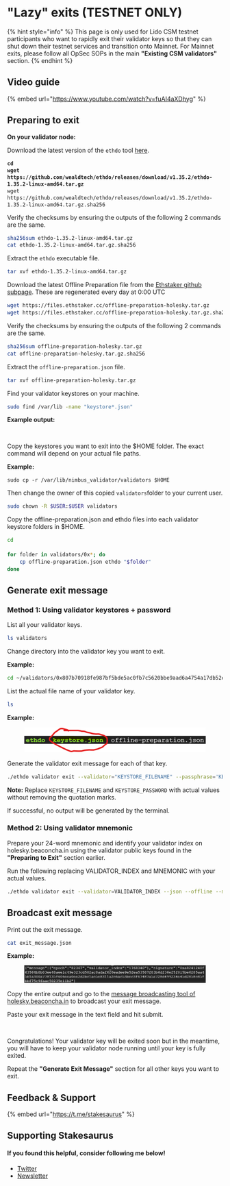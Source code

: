 # "Lazy" exits (TESTNET ONLY)

{% hint style="info" %}
This page is only used for Lido CSM testnet participants who want to rapidly exit their validator keys so that they can shut down their testnet services and transition onto Mainnet. For Mainnet exits, please follow all OpSec SOPs in the main **"Existing CSM validators"** section.
{% endhint %}

## Video guide

{% embed url="https://www.youtube.com/watch?v=fuAI4aXDhyg" %}

## Preparing to exit

**On your validator node:**

Download the latest version of the `ethdo` tool [here](https://github.com/wealdtech/ethdo/releases).

<pre class="language-sh"><code class="lang-sh"><strong>cd
</strong><strong>wget https://github.com/wealdtech/ethdo/releases/download/v1.35.2/ethdo-1.35.2-linux-amd64.tar.gz
</strong>wget https://github.com/wealdtech/ethdo/releases/download/v1.35.2/ethdo-1.35.2-linux-amd64.tar.gz.sha256
</code></pre>

Verify the checksums by ensuring the outputs of the following 2 commands are the same.

```sh
sha256sum ethdo-1.35.2-linux-amd64.tar.gz
cat ethdo-1.35.2-linux-amd64.tar.gz.sha256
```

Extract the `ethdo` executable file.

```sh
tar xvf ethdo-1.35.2-linux-amd64.tar.gz
```

Download the latest Offline Preparation file from the [Ethstaker github subpage](https://github.com/eth-educators/ethstaker-guides/blob/main/voluntary-exit.md#prepared-alternative). These are regenerated every day at 0:00 UTC

```sh
wget https://files.ethstaker.cc/offline-preparation-holesky.tar.gz
wget https://files.ethstaker.cc/offline-preparation-holesky.tar.gz.sha256
```

Verify the checksums by ensuring the outputs of the following 2 commands are the same.

```sh
sha256sum offline-preparation-holesky.tar.gz
cat offline-preparation-holesky.tar.gz.sha256 
```

Extract the `offline-preparation.json` file.

```sh
tar xvf offline-preparation-holesky.tar.gz
```

Find your validator keystores on your machine.

```sh
sudo find /var/lib -name "keystore*.json"
```

**Example output:**

<figure><img src="../../../.gitbook/assets/image (16).png" alt=""><figcaption></figcaption></figure>

Copy the keystores you want to exit into the $HOME folder. The exact command will depend on your actual file paths.

**Example:**

```
sudo cp -r /var/lib/nimbus_validator/validators $HOME
```

Then change the owner of this copied `validators`folder to your current user.

```sh
sudo chown -R $USER:$USER validators
```

Copy the offline-preparation.json and ethdo files into each validator keystore folders in $HOME.

```sh
cd

for folder in validators/0x*; do
    cp offline-preparation.json ethdo "$folder"
done
```

## Generate exit message

### Method 1: Using validator keystores + password

List all your validator keys.

```sh
ls validators
```

Change directory into the validator key you want to exit.

**Example:**

```sh
cd ~/validators/0x807b70918fe987bf5bde5ac0fb7c5620bbe9aad6a4754a17db52c73ed7208a5ffb9f5fa78d1b7c11e827d71b3ccc03ce 
```

List the actual file name of your validator key.

```sh
ls
```

**Example:**

<figure><img src="../../../.gitbook/assets/image (1) (1) (1) (1) (1) (1).png" alt=""><figcaption></figcaption></figure>

Generate the validator exit message for each of that key.

```sh
./ethdo validator exit --validator="KEYSTORE_FILENAME" --passphrase='KEYSTORE_PASSWORD' --json --offline > exit_message.json
```

**Note:** Replace `KEYSTORE_FILENAME` and `KEYSTORE_PASSWORD` with actual values without removing the quotation marks.

If successful, no output will be generated by the terminal.

### Method 2: Using validator mnemonic

Prepare your 24-word mnemonic and identify your validator index on holesky.beaconcha.in using the validator public keys found in the **"Preparing to Exit"** section earlier.

Run the following replacing VALIDATOR\_INDEX and MNEMONIC with your actual values.

```sh
./ethdo validator exit --validator=VALIDATOR_INDEX --json --offline --mnemonic="MNEMONIC" > exit_message.json
```

## Broadcast exit message

Print out the exit message.

```sh
cat exit_message.json
```

**Example:**

<figure><img src="../../../.gitbook/assets/image (2) (1) (1) (1).png" alt=""><figcaption></figcaption></figure>

Copy the entire output and go to the [message broadcasting tool of holesky.beaconcha.in](https://holesky.beaconcha.in/tools/broadcast) to broadcast your exit message.

Paste your exit message in the text field and hit submit.

<figure><img src="../../../.gitbook/assets/image (3) (1).png" alt=""><figcaption></figcaption></figure>

Congratulations! Your validator key will be exited soon but in the meantime, you will have to keep your validator node running until your key is fully exited.&#x20;

Repeat the **"Generate Exit Message"** section for all other keys you want to exit.&#x20;

## Feedback & Support

{% embed url="https://t.me/stakesaurus" %}

## Supporting Stakesaurus

#### If you found this helpful, consider following me below!

* [Twitter](https://twitter.com/stakesaurus)
* [Newsletter](https://stakesaurus.beehiiv.com/)
